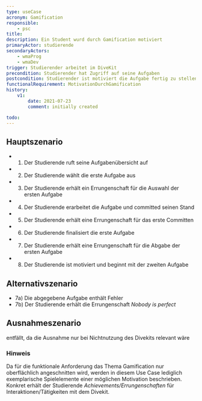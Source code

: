 ```yaml
---
type: useCase
acronym: Gamification
responsible: 
    - psc
title: 
description: Ein Student wurd durch Gamification motiviert
primaryActor: studierende
secondaryActors:
    - wmaProg
    - wmaDev
trigger: Studierender arbeitet im DiveKit
precondition: Studierender hat Zugriff auf seine Aufgaben
postcondition: Studierender ist motiviert die Aufgabe fertig zu stellen bzw. die nächste Aufgabe anzufangen
functionalRequirement: MotivationDurchGamification
history:
    v1:
        date: 2021-07-23
        comment: initially created

todo:
---
```



## Hauptszenario

* 1) Der Studierende ruft seine Aufgabenübersicht auf
* 2) Der Studierende wählt die erste Aufgabe aus
* 3) Der Studierende erhält ein Errungenschaft für die Auswahl der ersten Aufgabe
* 4) Der Studierende erarbeitet die Aufgabe und committed seinen Stand
* 5) Der Studierende erhält eine Errungenschaft für das erste Committen
* 6) Der Studierende finalisiert die erste Aufgabe
* 7) Der Studierende erhält eine Errungenschaft für die Abgabe der ersten Aufgabe
* 8) Der Studierende ist motiviert und beginnt mit der zweiten Aufgabe

## Alternativszenario

* 7a) Die abgegebene Aufgabe enthält Fehler
* 7b) Der Studierende erhält die Errungenschaft _Nobody is perfect_

## Ausnahmeszenario 

entfällt, da die Ausnahme nur bei Nichtnutzung des Divekits relevant wäre

### Hinweis

Da für die funktionale Anforderung das Thema Gamification nur oberflächlich angeschnitten wird, werden in diesem Use Case lediglich exemplarische Spielelemente einer möglichen Motivation beschrieben. Konkret erhält der Studierende _Achievements/Errungenschaften_ für Interaktionen/Tätigkeiten mit dem Divekit. 




